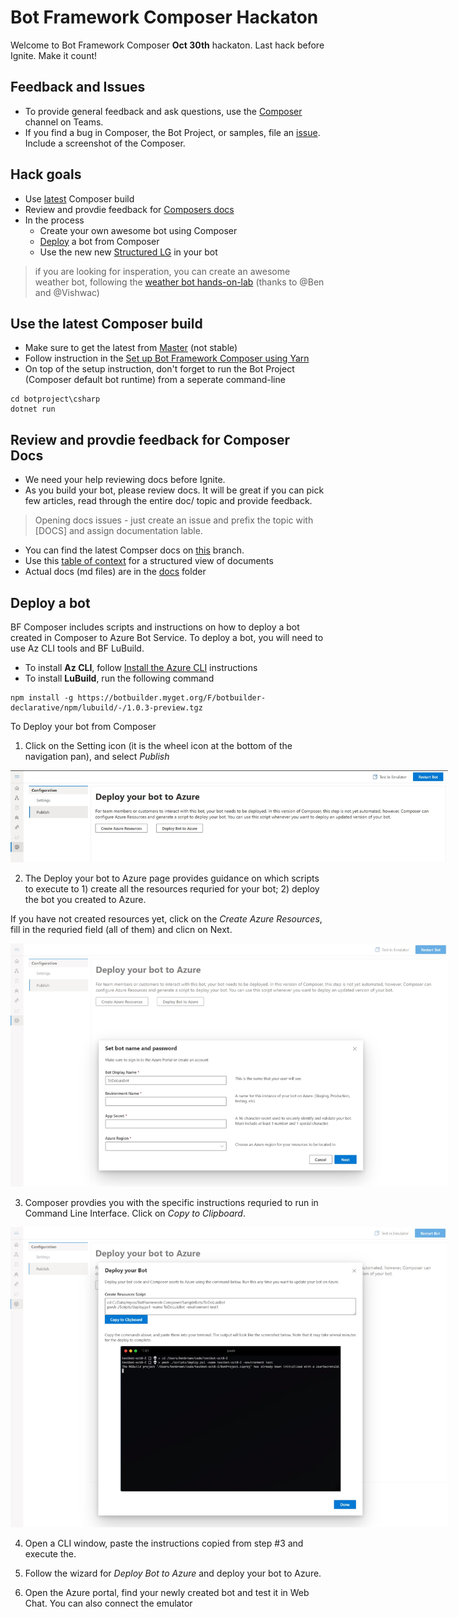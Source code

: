 
# Bot Framework Composer Hackaton 
 
Welcome to Bot Framework Composer **Oct 30th** hackaton. Last hack before Ignite. Make it count!

## Feedback and Issues
* To provide general feedback and ask questions, use the [Composer](https://teams.microsoft.com/l/channel/19%3a4def2905f657490d967c086e71bde7cd%40thread.skype/Composer?groupId=f5d8cef7-ee71-4f78-a66b-5aea5089069f&tenantId=72f988bf-86f1-41af-91ab-2d7cd011db47) channel on Teams.
* If you find a bug in Composer, the Bot Project, or samples, file an [issue](https://github.com/microsoft/BotFramework-Composer/issues/new?assignees=&labels=Needs-triage%2C+Type%3A+bug&template=bot-framework-composer-bug.md&title=). Include a screenshot of the Composer.


## Hack goals
- Use [latest](#Use-the-latest-Composer-build) Composer build
- Review and provdie feedback for [Composers docs](#Review-and-provdie-feedback-for-Composer-Docs)
- In the process 
    - Create your own awesome bot using Composer
    - [Deploy](#Deploy-a-bot) a bot from Composer 
    - Use the new new [Structured LG](#Use-latest-Structured-LG) in your bot
> if you are looking for insperation, you can create an awesome weather bot, following the [weather bot hands-on-lab](#Create-Weather-Bot) (thanks to @Ben and @Vishwac)


## Use the latest Composer build
- Make sure to get the latest from [Master](https://github.com/microsoft/BotFramework-Composer/tree/master) (not stable)
- Follow instruction in the [Set up Bot Framework Composer using Yarn](https://github.com/microsoft/BotFramework-Composer/blob/kaiqb/Ignite2019/docs/setup-yarn.md#set-up-bot-framework-composer-using-yarn)
- On top of the setup instruction, don't forget to run the Bot Project (Composer default bot runtime) from a seperate command-line
```
cd botproject\csharp
dotnet run
```

## Review and provdie feedback for Composer Docs
- We need your help reviewing docs before Ignite. 
- As you build your bot, please review docs.
It will be great if you can pick few articles, read through the entire doc/ topic and provide feedback. 
> Opening docs issues - just create an issue and prefix the topic with [DOCS] and assign documentation lable. 

- You can find the latest Compser docs on [this](https://github.com/microsoft/BotFramework-Composer/tree/kaiqb/Ignite2019) branch.
- Use this [table of context](https://github.com/microsoft/BotFramework-Composer/tree/kaiqb/Ignite2019#microsoft-bot-framework-composer) for a structured view of documents 
- Actual docs (md files) are in the [docs](https://github.com/microsoft/BotFramework-Composer/tree/kaiqb/Ignite2019/docs) folder



## Deploy a bot
BF Composer includes scripts and instructions on how to deploy a bot created in Composer to Azure Bot Service. To deploy a bot, you will need to use Az CLI tools and BF LuBuild. 

- To install **Az CLI**, follow [Install the Azure CLI](https://docs.microsoft.com/en-us/cli/azure/install-azure-cli?view=azure-cli-latest) instructions 
- To install **LuBuild**, run the following command 
```
npm install -g https://botbuilder.myget.org/F/botbuilder-declarative/npm/lubuild/-/1.0.3-preview.tgz
```
To Deploy your bot from Composer
1. Click on the Setting icon (it is the wheel icon at the bottom of the navigation pan), and select *Publish*

<p align="center">
    <img alt="Bot Framework Composer Home Page" src="./assets/BFC-Deploy1.jpg" style="max-width:700px;" />
</p>

2. The Deploy your bot to Azure page provides guidance on which scripts to execute to 1) create  all the resources requried for your bot; 2) deploy the bot you created to Azure.

If you have not created resources yet, click on the *Create Azure Resources*, fill in the requried field (all of them) and clicn on Next. 

<p align="center">
    <img alt="Bot Framework Composer Home Page" src="./assets/BFC-Deploy2.jpg" style="max-width:700px;" />
</p>

3. Composer provdies you with the specific instructions requried to run in Command Line Interface. Click on *Copy to Clipboard*.  

<p align="center">
    <img alt="Bot Framework Composer Home Page" src="./assets/BFC-Deploy3.jpg" style="max-width:700px;" />
</p>

4. Open a CLI window, paste the instructions copied from step #3 and execute the.

5. Follow the wizard for *Deploy Bot to Azure* and deploy your bot to Azure.

6. Open the Azure portal, find your newly created bot and test it in Web Chat. You can also connect the emulator 
